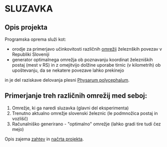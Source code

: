 # SLUZAVKA
## Opis projekta
Programska oprema služi kot:
  - orodje za primerjavo učinkovitosti različnih [omrežij](#primerjanje-treh-različnih-omrežij-med-seboj) železnških povezav v Republiki Sloveniji
  - generator optimalnega omrežja ob poznavanju koordinat železniških postaj (mest v RS) in z omejitvijo dolžine uporabe tirnic (v kilometrih) ob upoštevanju, da se nekatere povezave lahko prekinejo

in je del raziskave delovanja plesni [Physarum polycephalum](https://en.wikipedia.org/wiki/Physarum_polycephalum).
## Primerjanje treh različnih omrežij med seboj:
  1) Omrežje, ki ga naredi sluzavka (glavni del eksperimenta)
  2) Trenutno aktualno omrežje slovenski železnic (le podmnožica postaj in vozlišč)
  3) Računalniško generirano - "optimalno" omrežje (lahko gradi tire tudi čez mejo)


Opis zajema [zahtev](docs/zajem-zahtev/README.md) in [načrta projekta](docs/nacrt-projekta/README.md).
